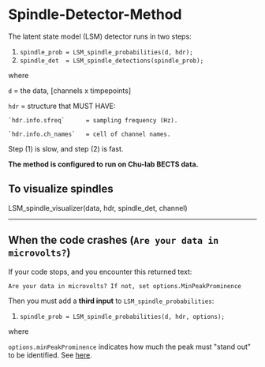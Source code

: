 # Spindle-Detector-Method

The latent state model (LSM) detector runs in two steps:

1. `spindle_prob = LSM_spindle_probabilities(d, hdr);`
2. `spindle_det  = LSM_spindle_detections(spindle_prob);`

where

`d` = the data, [channels x timpepoints]

`hdr` = structure that MUST HAVE:

	`hdr.info.sfreq`      = sampling frequency (Hz).
  
	`hdr.info.ch_names`   = cell of channel names.

Step (1) is slow, and step (2) is fast.

**The method is configured to run on Chu-lab BECTS data.**

## To visualize spindles

LSM_spindle_visualizer(data, hdr, spindle_det, channel)



----

## When the code crashes (`Are your data in microvolts?`)

If your code stops, and you encounter this returned text:

`Are your data in microvolts? If not, set options.MinPeakProminence`

Then you must add a **third input** to `LSM_spindle_probabilities`:

1. `spindle_prob = LSM_spindle_probabilities(d, hdr, options);`

where

`options.minPeakProminence` indicates how much the peak must "stand out" to be identified. See [here](https://www.mathworks.com/help/signal/ref/findpeaks.html#buff2uu).
